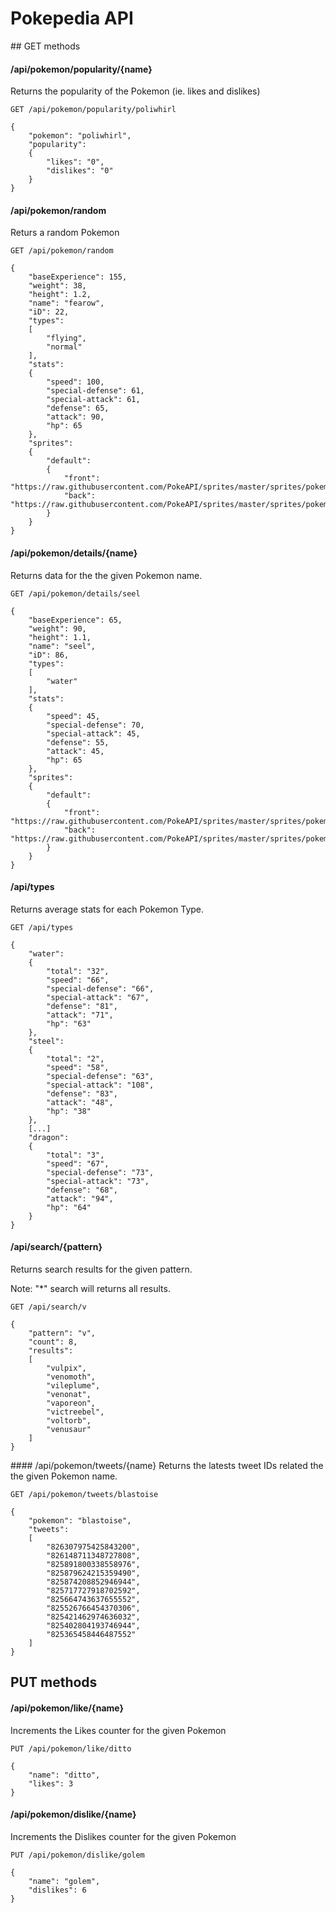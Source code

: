 # Pokepedia API

## GET methods

#### /api/pokemon/popularity/{name}

Returns the popularity of the Pokemon (ie. likes and dislikes)

`GET /api/pokemon/popularity/poliwhirl`
```
{
    "pokemon": "poliwhirl",
    "popularity":
    {
        "likes": "0",
        "dislikes": "0"
    }
}
```

#### /api/pokemon/random
Returs a random Pokemon 

`GET /api/pokemon/random`
```
{
    "baseExperience": 155,
    "weight": 38,
    "height": 1.2,
    "name": "fearow",
    "iD": 22,
    "types":
    [
        "flying",
        "normal"
    ],
    "stats":
    {
        "speed": 100,
        "special-defense": 61,
        "special-attack": 61,
        "defense": 65,
        "attack": 90,
        "hp": 65
    },
    "sprites":
    {
        "default":
        {
            "front": "https://raw.githubusercontent.com/PokeAPI/sprites/master/sprites/pokemon/22.png",
            "back": "https://raw.githubusercontent.com/PokeAPI/sprites/master/sprites/pokemon/back/22.png"
        }
    }
}
```

#### /api/pokemon/details/{name}

Returns data for the the given Pokemon name.

`GET /api/pokemon/details/seel`
```
{
    "baseExperience": 65,
    "weight": 90,
    "height": 1.1,
    "name": "seel",
    "iD": 86,
    "types":
    [
        "water"
    ],
    "stats":
    {
        "speed": 45,
        "special-defense": 70,
        "special-attack": 45,
        "defense": 55,
        "attack": 45,
        "hp": 65
    },
    "sprites":
    {
        "default":
        {
            "front": "https://raw.githubusercontent.com/PokeAPI/sprites/master/sprites/pokemon/86.png",
            "back": "https://raw.githubusercontent.com/PokeAPI/sprites/master/sprites/pokemon/back/86.png"
        }
    }
}
```

#### /api/types

Returns average stats for each Pokemon Type.

`GET /api/types`
```
{
    "water":
    {
        "total": "32",
        "speed": "66",
        "special-defense": "66",
        "special-attack": "67",
        "defense": "81",
        "attack": "71",
        "hp": "63"
    },
    "steel":
    {
        "total": "2",
        "speed": "58",
        "special-defense": "63",
        "special-attack": "108",
        "defense": "83",
        "attack": "48",
        "hp": "38"
    },
    [...]
    "dragon":
    {
        "total": "3",
        "speed": "67",
        "special-defense": "73",
        "special-attack": "73",
        "defense": "68",
        "attack": "94",
        "hp": "64"
    }
}
```

#### /api/search/{pattern}

Returns search results for the given pattern. 

Note: "*" search will returns all results.

`GET /api/search/v`
```
{
    "pattern": "v",
    "count": 8,
    "results":
    [
        "vulpix",
        "venomoth",
        "vileplume",
        "venonat",
        "vaporeon",
        "victreebel",
        "voltorb",
        "venusaur"
    ]
}
```

#### /api/pokemon/tweets/{name}
Returns the latests tweet IDs related the the given Pokemon name.


`GET /api/pokemon/tweets/blastoise`
```
{
    "pokemon": "blastoise",
    "tweets":
    [
        "826307975425843200",
        "826148711348727808",
        "825891800338558976",
        "825879624215359490",
        "825874208852946944",
        "825717727918702592",
        "825664743637655552",
        "825526766454370306",
        "825421462974636032",
        "825402804193746944",
        "825365458446487552"
    ]
}
```

## PUT methods

#### /api/pokemon/like/{name}

Increments the Likes counter for the given Pokemon

`PUT /api/pokemon/like/ditto`
```
{
    "name": "ditto",
    "likes": 3
}
```


#### /api/pokemon/dislike/{name}

Increments the Dislikes counter for the given Pokemon

`PUT /api/pokemon/dislike/golem`
```
{
    "name": "golem",
    "dislikes": 6
}
```